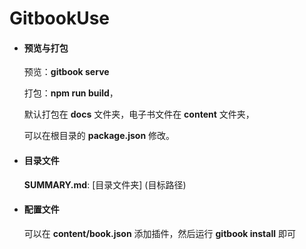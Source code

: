 # GitbookUse

- #### 预览与打包

  预览：**gitbook serve**

  打包：**npm run build**，

  默认打包在 **docs** 文件夹，电子书文件在 **content** 文件夹，

  可以在根目录的 **package.json** 修改。

- #### 目录文件

  **SUMMARY.md**: [目录文件夹] (目标路径)

- #### 配置文件

  可以在 **content/book.json** 添加插件，然后运行 **gitbook install** 即可

